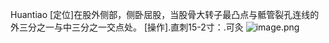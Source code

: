 Huantiao
[定位]在股外侧部，侧卧屈股，当股骨大转子最凸点与骶管裂孔连线的外三分之一与中三分之一交点处。
[操作].直刺15-2寸：.可灸
![image.png](https://picgo18719498306.oss-cn-guangzhou.aliyuncs.com/20250424003217572.png)
